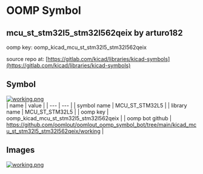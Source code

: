 # OOMP Symbol  
## mcu_st_stm32l5_stm32l562qeix  by arturo182  
  
oomp key: oomp_kicad_mcu_st_stm32l5_stm32l562qeix  
  
source repo at: [https://gitlab.com/kicad/libraries/kicad-symbols](https://gitlab.com/kicad/libraries/kicad-symbols)  
## Symbol  
  
[![working.png](working_600.png)](working.png)  
| name | value | 
| --- | --- | 
| symbol name | MCU_ST_STM32L5 | 
| library name | MCU_ST_STM32L5 | 
| oomp key | oomp_kicad_mcu_st_stm32l5_stm32l562qeix | 
| oomp bot github | https://github.com/oomlout/oomlout_oomp_symbol_bot/tree/main/kicad_mcu_st_stm32l5_stm32l562qeix/working | 
## Images  
  
[![working.png](working_140.png)](working.png)  
